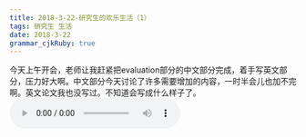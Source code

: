 ```yaml
---
title: 2018-3-22-研究生的欢乐生活（1） 
tags: 研究生 生活
date: 2018-3-22
grammar_cjkRuby: true
---
```



今天上午开会，老师让我赶紧把evaluation部分的中文部分完成，着手写英文部分，压力好大啊。中文部分今天讨论了许多需要增加的内容，一时半会儿也加不完啊。英文论文我也没写过。不知道会写成什么样子了。
<audio controls autoplay height="100" width="100"  loop="loop">
  <source src="/audio/Jessie J,Jhene Aiko,Rixton - Sorry To Interrupt.mp3" type="audio/mpeg">
  <embed height="50" width="100" src="/audio/Jessie J,Jhene Aiko,Rixton - Sorry To Interrupt.mp3">
</audio>
